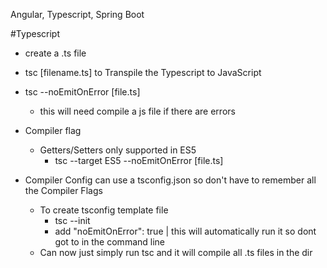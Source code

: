 Angular, Typescript, Spring Boot


#Typescript
- create a .ts file
- tsc [filename.ts] to Transpile the Typescript to JavaScript
- tsc --noEmitOnError [file.ts]
    - this will need compile a js file if there are errors

- Compiler flag
    - Getters/Setters only supported in ES5
        - tsc --target ES5 --noEmitOnError [file.ts]

- Compiler Config can use a tsconfig.json so don't have to remember all the Compiler Flags
    - To create tsconfig template file
        - tsc --init
        - add "noEmitOnError": true | this will automatically run it so dont got to in the command line
    - Can now just simply run tsc and it will compile all .ts files in the dir